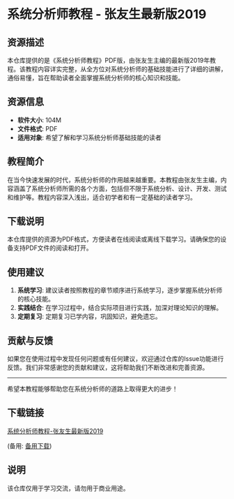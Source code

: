 # 系统分析师教程 - 张友生最新版2019

## 资源描述

本仓库提供的是《系统分析师教程》PDF版，由张友生主编的最新版2019年教程。该教程内容详实完整，从全方位对系统分析师的基础技能进行了详细的讲解，通俗易懂，旨在帮助读者全面掌握系统分析师的核心知识和技能。

## 资源信息

- **软件大小**: 104M
- **文件格式**: PDF
- **适用对象**: 希望了解和学习系统分析师基础技能的读者

## 教程简介

在当今快速发展的时代，系统分析师的作用越来越重要。本教程由张友生主编，内容涵盖了系统分析师所需的各个方面，包括但不限于系统分析、设计、开发、测试和维护等。教程内容深入浅出，适合初学者和有一定基础的读者学习。

## 下载说明

本仓库提供的资源为PDF格式，方便读者在线阅读或离线下载学习。请确保您的设备支持PDF文件的阅读和打开。

## 使用建议

1. **系统学习**: 建议读者按照教程的章节顺序进行系统学习，逐步掌握系统分析师的核心技能。
2. **实践结合**: 在学习过程中，结合实际项目进行实践，加深对理论知识的理解。
3. **定期复习**: 定期复习已学内容，巩固知识，避免遗忘。

## 贡献与反馈

如果您在使用过程中发现任何问题或有任何建议，欢迎通过仓库的Issue功能进行反馈。我们非常感谢您的贡献和建议，这将帮助我们不断改进和完善资源。

---

希望本教程能够帮助您在系统分析师的道路上取得更大的进步！

## 下载链接
[系统分析师教程-张友生最新版2019](https://pan.quark.cn/s/0f612d2c1439) 

(备用: [备用下载](https://pan.baidu.com/s/1p7AD7J07c1qN8cJVgO2sbQ?pwd=1234))

## 说明

该仓库仅用于学习交流，请勿用于商业用途。
